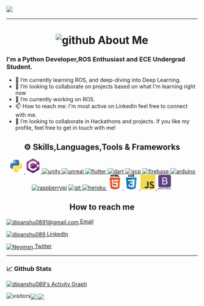 ![](https://raw.githubusercontent.com/halfrost/halfrost/master/icons/header_.png)
___
<h1 align="center"> <img height="40" width="40" alt="github" src="https://cdn.jsdelivr.net/npm/simple-icons@v3/icons/github.svg" /> About Me </h1>

### I'm a Python Developer,ROS Enthusiast and ECE Undergrad Student.

- 🌱 I’m currently learning ROS, and deep-diving into Deep Learning.
- 👯 I’m looking to collaborate on projects based on what I'm learning right now
- 🔭 I’m currently working on ROS.
- 📫 How to reach me: I'm most active on LinkedIn feel free to connect with me.
- 👯 I’m looking to collaborate in Hackathons and projects. If you like my profile, feel free to get in touch with me!

<h2 align="center">⚙ Skills,Languages,Tools & Frameworks</h2>

<p align="center">
<a href="https://www.python.org" target="_blank"> <img src="https://raw.githubusercontent.com/devicons/devicon/master/icons/python/python-original.svg" alt="python" width="40" height="40"/> </a><a href="https://docs.microsoft.com/en-us/dotnet/csharp/" target="_blank"> <img src="https://raw.githubusercontent.com/devicons/devicon/master/icons/csharp/csharp-original.svg" alt="csharp" width="40" height="40"/> </a><a href="https://unity.com/" target="_blank"> <img src="https://www.vectorlogo.zone/logos/unity3d/unity3d-icon.svg" alt="unity" width="40" height="40"/> </a> <a href="https://unrealengine.com/" target="_blank"> <img src="https://raw.githubusercontent.com/kenangundogan/fontisto/036b7eca71aab1bef8e6a0518f7329f13ed62f6b/icons/svg/brand/unreal-engine.svg" alt="unreal" width="40" height="40"/> </a> <a href="https://flutter.dev" target="_blank"> <img src="https://www.vectorlogo.zone/logos/flutterio/flutterio-icon.svg" alt="flutter" width="40" height="40"/> </a> <a href="https://dart.dev" target="_blank"> <img src="https://www.vectorlogo.zone/logos/dartlang/dartlang-icon.svg" alt="dart" width="40" height="40"/> </a>
<a href="https://cloud.google.com" target="_blank"> <img src="https://www.vectorlogo.zone/logos/google_cloud/google_cloud-icon.svg" alt="gcp" width="40" height="40"/> </a>
<a href="https://firebase.google.com/" target="_blank"> <img src="https://www.vectorlogo.zone/logos/firebase/firebase-icon.svg" alt="firebase" width="40" height="40"/> </a>
<a href="https://www.arduino.cc/" target="_blank"> <img src="https://cdn.worldvectorlogo.com/logos/arduino-1.svg" alt="arduino" width="40" height="40"/> <a href="https://www.raspberrypi.org/" target="_blank"> <img src="https://worldvectorlogo.com/logo/raspberry-pi" alt="raspberrypi" width="40" height="40"/></a>
<a href="https://git-scm.com/" target="_blank"> <img src="https://www.vectorlogo.zone/logos/git-scm/git-scm-icon.svg" alt="git" width="40" height="40"/> </a> <a href="https://heroku.com" target="_blank"> <img src="https://www.vectorlogo.zone/logos/heroku/heroku-icon.svg" alt="heroku" width="40" height="40"/> </a>
<a href="https://www.w3.org/html/" target="_blank"> <img src="https://raw.githubusercontent.com/devicons/devicon/master/icons/html5/html5-original-wordmark.svg" alt="html5" width="40" height="40"/> </a> <a href="https://www.w3schools.com/css/" target="_blank"> <img src="https://raw.githubusercontent.com/devicons/devicon/master/icons/css3/css3-original-wordmark.svg" alt="css3" width="40" height="40"/> </a> <a href="https://developer.mozilla.org/en-US/docs/Web/JavaScript" target="_blank"> <img src="https://raw.githubusercontent.com/devicons/devicon/master/icons/javascript/javascript-original.svg" alt="javascript" width="40" height="40"/> </a>
<a href="https://getbootstrap.com" target="_blank"> <img src="https://raw.githubusercontent.com/devicons/devicon/master/icons/bootstrap/bootstrap-plain-wordmark.svg" alt="bootstrap" width="40" height="40"/> </a>
</p>

<h2 align="center"> How to reach me </h2>


<p align="center">

<a href="mailto:dipanshu0891@gmail.com" target="blank"><img align="center" src="https://1000logos.net/wp-content/uploads/2018/05/Gmail-logo.png" alt="dipanshu0891@gmail.com" height="25" width="25" /> [Email](mailto:dipanshu0891@gmail.com)

<a href="https://www.linkedin.com/in/dipanshu089/" target="blank"><img align="center" src="https://icon-library.com/images/linkedin-icon-eps/linkedin-icon-eps-29.jpg" alt="dipanshu089" height="25" width="25" /> [LinkedIn](https://www.linkedin.com/in/dipanshu089/)

<a href="https://twitter.com/Dipanshu089" target="blank"><img align="center" src="https://assets.stickpng.com/images/580b57fcd9996e24bc43c53e.png" alt="Neymsn" height="25" width="25" />  [Twitter](https://twitter.com/Neymsn)
</p>

___

### 📈 **Github Stats**

<!-- https://github.com/dipanshu089/github-readme-activity-graph -->
<a href="https://github.com/dipanshu089/github-readme-activity-graph"><img alt="dipanshu089's Activity Graph" src="https://activity-graph.herokuapp.com/graph?username=dipanshu089&bg_color=0D1117&color=5BCDEC&line=5BCDEC&point=FFFFFF&hide_border=true" /></a>

<a href="">
  <img align="center" src="https://github-readme-stats.vercel.app/api?username=Dipanshu089&count_private=true&include_all_commits=true&show_icons=true&title_color=007bff&text_color=e7e7e7&icon_color=007bff&bg_color=171c28" />
</a>

<a href="">
  <img align="center" src="https://github-readme-stats.vercel.app/api/top-langs/?username=Dipanshu089&layout=compact&title_color=007bff&text_color=e7e7e7&icon_color=007bff&bg_color=171c28" />
</a>

<!-- ![Dipanshu's Github stats](https://github-readme-stats.vercel.app/api?username=Dipanshu089&count_private=true&include_all_commits=true&show_icons=true&title_color=007bff&text_color=e7e7e7&icon_color=007bff&bg_color=171c28)

![Top Langs](https://github-readme-stats.vercel.app/api/top-langs/?username=Dipanshu089&layout=compact&title_color=007bff&text_color=e7e7e7&icon_color=007bff&bg_color=171c28) -->

<img align="left" alt="visitors" src="https://visitor-badge.glitch.me/badge?page_id=Dipanshu089.Dipanshu089"/>
